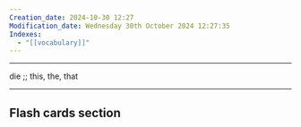 ```yaml
---
Creation_date: 2024-10-30 12:27
Modification_date: Wednesday 30th October 2024 12:27:35
Indexes:
  - "[[vocabulary]]"
---
```


----

die ;; this, the, that



















---
## Flash cards section
